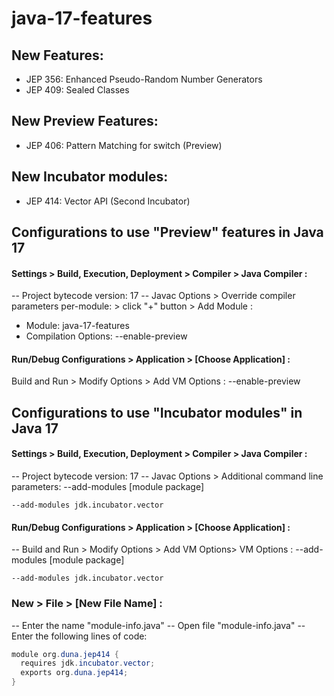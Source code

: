 # java-17-features

## New Features:

- JEP 356: Enhanced Pseudo-Random Number Generators
- JEP 409: Sealed Classes

## New Preview Features:

- JEP 406: Pattern Matching for switch (Preview)

## New Incubator modules:

- JEP 414: Vector API (Second Incubator)

## Configurations to use "Preview" features in Java 17

#### Settings > Build, Execution, Deployment > Compiler > Java Compiler :

-- Project bytecode version: 17
-- Javac Options > Override compiler parameters per-module: > click "+" button > Add Module :

- Module: java-17-features
- Compilation Options: --enable-preview

#### Run/Debug Configurations > Application > [Choose Application] :

Build and Run > Modify Options > Add VM Options : --enable-preview

## Configurations to use "Incubator modules" in Java 17

#### Settings > Build, Execution, Deployment > Compiler > Java Compiler :

-- Project bytecode version: 17
-- Javac Options > Additional command line parameters: --add-modules [module package]

```
--add-modules jdk.incubator.vector
```

#### Run/Debug Configurations > Application > [Choose Application] :

-- Build and Run > Modify Options > Add VM Options> VM Options : --add-modules [module package]

```
--add-modules jdk.incubator.vector
```

### New > File > [New File Name] :

-- Enter the name "module-info.java"
-- Open file "module-info.java"
-- Enter the following lines of code:

```java
module org.duna.jep414 {
  requires jdk.incubator.vector;
  exports org.duna.jep414;
}
```